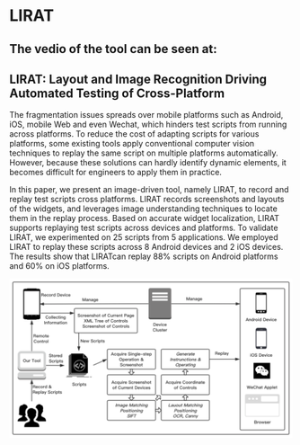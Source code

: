 # LIRAT

## The vedio of the tool can be seen at:

## LIRAT: Layout and Image Recognition Driving Automated Testing of Cross-Platform

The fragmentation issues spreads over mobile platforms such as Android, iOS, mobile Web and even Wechat, which hinders test scripts from running across platforms. To reduce the cost of adapting scripts for various platforms, some existing tools apply conventional computer vision techniques to replay the same script on multiple platforms automatically. However, because these solutions can hardly identify dynamic elements, it becomes difficult for engineers to apply them in practice.

In this paper, we present an image-driven tool, namely LIRAT, to record and replay test scripts cross platforms. LIRAT records screenshots and layouts of the widgets, and leverages image understanding techniques to locate them in the replay process. Based on accurate widget localization, LIRAT supports replaying test scripts across devices and platforms. To validate LIRAT, we experimented on 25 scripts from 5 applications. We employed LIRAT to replay these scripts across 8 Android devices and 2 iOS devices. The results show that LIRATcan replay 88% scripts on Android platforms and 60% on iOS platforms.

![workflow](workflow.png)